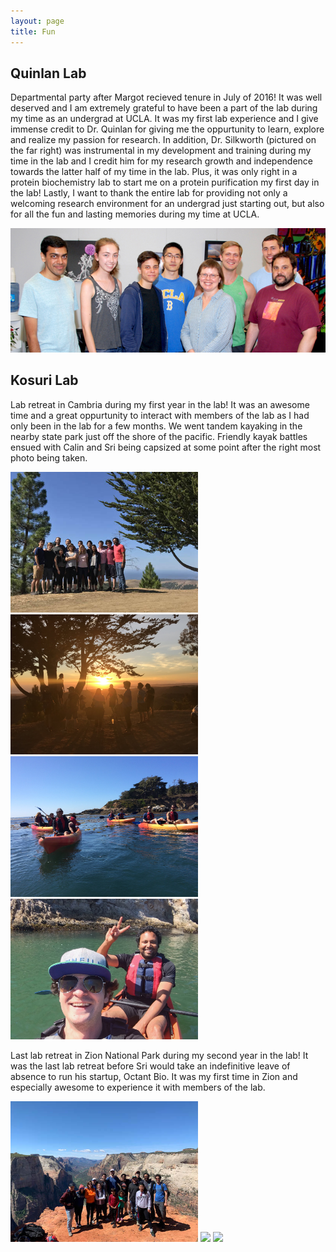 ```yaml
---
layout: page
title: Fun
---
```


## Quinlan Lab

Departmental party after Margot recieved tenure in July of 2016! It was well deserved and I am extremely grateful to have been a part of the lab during my time as an undergrad at UCLA. It was my first lab experience and I give immense credit to Dr. Quinlan for giving me the oppurtunity to learn, explore and realize my passion for research. In addition, Dr. Silkworth (pictured on the far right) was instrumental in my development and training during my time in the lab and I credit him for my research growth and independence towards the latter half of my time in the lab. Plus, it was only right in a protein biochemistry lab to start me on a protein purification my first day in the lab! Lastly, I want to thank the entire lab for providing not only a welcoming research environment for an undergrad just starting out, but also for all the fun and lasting memories during my time at UCLA.

<img src="assets/images/qlab1.jpeg" width="600"> 


## Kosuri Lab

Lab retreat in Cambria during my first year in the lab! It was an awesome time and a great oppurtunity to interact with members of the lab as I had only been in the lab for a few months. We went tandem kayaking in the nearby state park just off the shore of the pacific. Friendly kayak battles ensued with Calin and Sri being capsized at some point after the right most photo being taken.

<img src="assets/images/klab1.jpeg" width="300"> <img src="assets/images/klab2.jpeg" width="300"> <img src="assets/images/klab5.jpeg" width="300">   <img src="assets/images/klab6.jpeg" width="300"> 

Last lab retreat in Zion National Park during my second year in the lab! It was the last lab retreat before Sri would take an indefinitive leave of absence to run his startup, Octant Bio. It was my first time in Zion and especially awesome to experience it with members of the lab. 


<img src="assets/images/klab3.jpeg" width="300"> <img src="assets/images/zion1.jpg" width="300"> <img src="assets/images/zion2.jpg" width="300"> 

